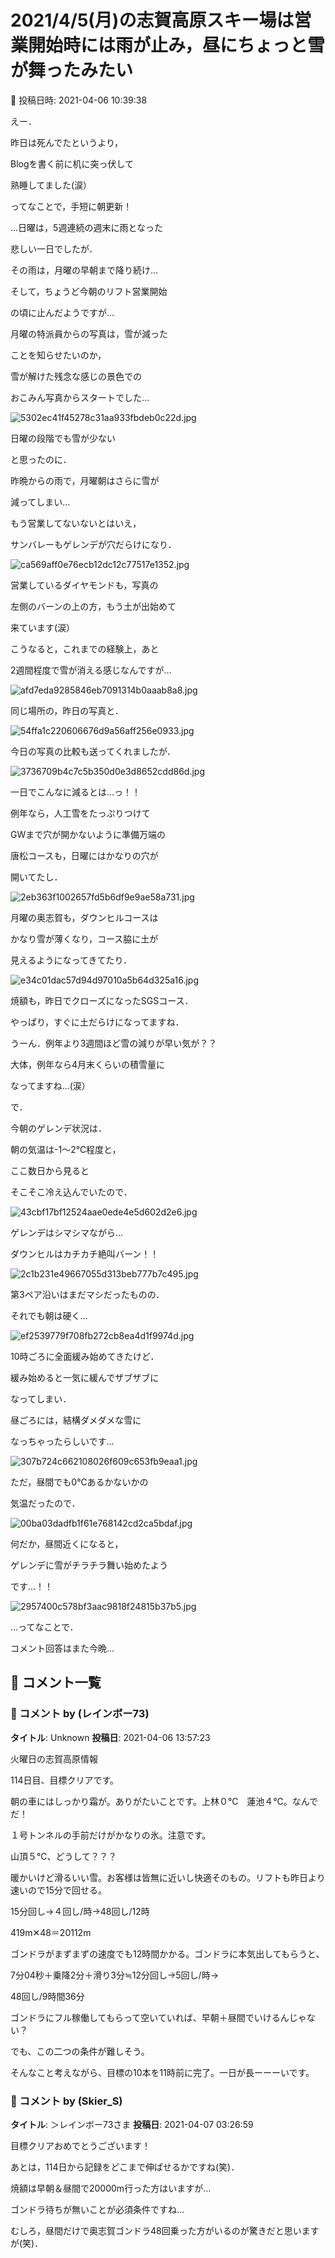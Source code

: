 # 2021/4/5(月)の志賀高原スキー場は営業開始時には雨が止み，昼にちょっと雪が舞ったみたい

📅 投稿日時: 2021-04-06 10:39:38

えー．


昨日は死んでたというより，


Blogを書く前に机に突っ伏して


熟睡してました(涙）





ってなことで，手短に朝更新！





…日曜は，5週連続の週末に雨となった


悲しい一日でしたが．


その雨は，月曜の早朝まで降り続け…


そして，ちょうど今朝のリフト営業開始


の頃に止んだようですが…





月曜の特派員からの写真は，雪が減った


ことを知らせたいのか，


雪が解けた残念な感じの景色での


おこみん写真からスタートでした…




![5302ec41f45278c31aa933fbdeb0c22d.jpg](images/5302ec41f45278c31aa933fbdeb0c22d.jpg)







日曜の段階でも雪が少ない


と思ったのに．


昨晩からの雨で，月曜朝はさらに雪が


減ってしまい…


もう営業してないないとはいえ，


サンバレーもゲレンデが穴だらけになり．




![ca569aff0e76ecb12dc12c77517e1352.jpg](images/ca569aff0e76ecb12dc12c77517e1352.jpg)




営業しているダイヤモンドも，写真の


左側のバーンの上の方，もう土が出始めて


来ています(涙）


こうなると，これまでの経験上，あと


2週間程度で雪が消える感じなんですが…




![afd7eda9285846eb7091314b0aaab8a8.jpg](images/afd7eda9285846eb7091314b0aaab8a8.jpg)







同じ場所の，昨日の写真と．




![54ffa1c220606676d9a56aff256e0933.jpg](images/54ffa1c220606676d9a56aff256e0933.jpg)




今日の写真の比較も送ってくれましたが．




![3736709b4c7c5b350d0e3d8652cdd86d.jpg](images/3736709b4c7c5b350d0e3d8652cdd86d.jpg)




一日でこんなに減るとは…っ！！





例年なら，人工雪をたっぷりつけて


GWまで穴が開かないように準備万端の


唐松コースも，日曜にはかなりの穴が


開いてたし．




![2eb363f1002657fd5b6df9e9ae58a731.jpg](images/2eb363f1002657fd5b6df9e9ae58a731.jpg)




月曜の奥志賀も，ダウンヒルコースは


かなり雪が薄くなり，コース脇に土が


見えるようになってきてたり．




![e34c01dac57d94d97010a5b64d325a16.jpg](images/e34c01dac57d94d97010a5b64d325a16.jpg)




焼額も，昨日でクローズになったSGSコース．


やっぱり，すぐに土だらけになってますね．





うーん．例年より3週間ほど雪の減りが早い気が？？


大体，例年なら4月末くらいの積雪量に


なってますね…(涙）





で．


今朝のゲレンデ状況は．


朝の気温は-1～2℃程度と，


ここ数日から見ると


そこそこ冷え込んでいたので．




![43cbf17bf12524aae0ede4e5d602d2e6.jpg](images/43cbf17bf12524aae0ede4e5d602d2e6.jpg)




ゲレンデはシマシマながら…


ダウンヒルはカチカチ絶叫バーン！！




![2c1b231e49667055d313beb777b7c495.jpg](images/2c1b231e49667055d313beb777b7c495.jpg)




第3ペア沿いはまだマシだったものの．


それでも朝は硬く…




![ef2539779f708fb272cb8ea4d1f9974d.jpg](images/ef2539779f708fb272cb8ea4d1f9974d.jpg)




10時ごろに全面緩み始めてきたけど．


緩み始めると一気に緩んでザブザブに


なってしまい．


昼ごろには，結構ダメダメな雪に


なっちゃったらしいです…




![307b724c662108026f609c653fb9eaa1.jpg](images/307b724c662108026f609c653fb9eaa1.jpg)




ただ，昼間でも0℃あるかないかの


気温だったので．




![00ba03dadfb1f61e768142cd2ca5bdaf.jpg](images/00ba03dadfb1f61e768142cd2ca5bdaf.jpg)




何だか，昼間近くになると，


ゲレンデに雪がチラチラ舞い始めたよう


です…！！




![2957400c578bf3aac9818f24815b37b5.jpg](images/2957400c578bf3aac9818f24815b37b5.jpg)







…ってなことで．


コメント回答はまた今晩…

## 💬 コメント一覧

### 💬 コメント by (レインボー73)
**タイトル**: Unknown
**投稿日**: 2021-04-06 13:57:23

火曜日の志賀高原情報

114日目、目標クリアです。

朝の車にはしっかり霜が。ありがたいことです。上林０℃　蓮池４℃。なんでだ！

１号トンネルの手前だけがかなりの氷。注意です。

山頂５℃、どうして？？？

暖かいけど滑るいい雪。お客様は皆無に近いし快適そのもの。リフトも昨日より速いので15分で回せる。

15分回し→４回し/時→48回し/12時

419m✕48＝20112m

ゴンドラがまずまずの速度でも12時間かかる。ゴンドラに本気出してもらうと、

7分04秒＋乗降2分＋滑り3分≒12分回し→5回し/時→

48回し/9時間36分

ゴンドラにフル稼働してもらって空いていれば、早朝＋昼間でいけるんじゃない？

でも、この二つの条件が難しそう。

そんなこと考えながら、目標の10本を11時前に完了。一日が長ーーーいです。

### 💬 コメント by (Skier_S)
**タイトル**: ＞レインボー73さま
**投稿日**: 2021-04-07 03:26:59

目標クリアおめでとうございます！

あとは，114日から記録をどこまで伸ばせるかですね(笑)．

焼額は早朝＆昼間で20000m行った方はいますが…

ゴンドラ待ちが無いことが必須条件ですね…

むしろ，昼間だけで奥志賀ゴンドラ48回乗った方がいるのが驚きだと思いますが(笑)．

